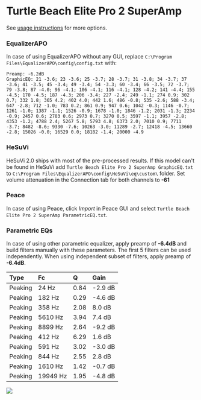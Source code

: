 # Turtle Beach Elite Pro 2 SuperAmp
See [usage instructions](https://github.com/jaakkopasanen/AutoEq#usage) for more options.

### EqualizerAPO
In case of using EqualizerAPO without any GUI, replace `C:\Program Files\EqualizerAPO\config\config.txt`
with:
```
Preamp: -6.2dB
GraphicEQ: 21 -3.6; 23 -3.6; 25 -3.7; 28 -3.7; 31 -3.8; 34 -3.7; 37 -3.6; 41 -3.5; 45 -3.4; 49 -3.4; 54 -3.3; 60 -3.4; 66 -3.5; 72 -3.7; 79 -3.8; 87 -4.0; 96 -4.1; 106 -4.1; 116 -4.1; 128 -4.2; 141 -4.4; 155 -4.5; 170 -4.5; 187 -4.3; 206 -3.4; 227 -2.4; 249 -1.1; 274 0.9; 302 0.7; 332 1.8; 365 4.2; 402 4.0; 442 1.6; 486 -0.8; 535 -2.6; 588 -3.4; 647 -2.8; 712 -1.0; 783 0.2; 861 0.9; 947 0.6; 1042 -0.3; 1146 -0.7; 1261 -1.0; 1387 -1.1; 1526 -0.9; 1678 -1.0; 1846 -1.2; 2031 -1.3; 2234 -0.9; 2457 0.6; 2703 0.6; 2973 0.7; 3270 0.5; 3597 -1.1; 3957 -2.8; 4353 -1.2; 4788 2.4; 5267 5.8; 5793 4.8; 6373 2.0; 7010 0.9; 7711 -3.7; 8482 -8.6; 9330 -7.6; 10263 -3.0; 11289 -2.7; 12418 -4.5; 13660 -2.8; 15026 -0.0; 16529 0.0; 18182 -1.4; 20000 -4.9
```

### HeSuVi
HeSuVi 2.0 ships with most of the pre-processed results. If this model can't be found in HeSuVi add
`Turtle Beach Elite Pro 2 SuperAmp GraphicEQ.txt` to `C:\Program Files\EqualizerAPO\config\HeSuVi\eq\custom\` folder.
Set volume attenuation in the Connection tab for both channels to **-61**

### Peace
In case of using Peace, click *Import* in Peace GUI and select `Turtle Beach Elite Pro 2 SuperAmp ParametricEQ.txt`.

### Parametric EQs
In case of using other parametric equalizer, apply preamp of **-6.4dB** and build filters manually
with these parameters. The first 5 filters can be used independently.
When using independent subset of filters, apply preamp of **-6.4dB**.

| Type    | Fc       |    Q | Gain    |
|:--------|:---------|:-----|:--------|
| Peaking | 24 Hz    | 0.84 | -2.9 dB |
| Peaking | 182 Hz   | 0.29 | -4.6 dB |
| Peaking | 358 Hz   | 2.08 | 8.0 dB  |
| Peaking | 5610 Hz  | 3.94 | 7.4 dB  |
| Peaking | 8899 Hz  | 2.64 | -9.2 dB |
| Peaking | 412 Hz   | 6.29 | 1.6 dB  |
| Peaking | 591 Hz   | 3.02 | -3.0 dB |
| Peaking | 844 Hz   | 2.55 | 2.8 dB  |
| Peaking | 1610 Hz  | 1.42 | -0.7 dB |
| Peaking | 19949 Hz | 1.95 | -4.8 dB |

![](https://raw.githubusercontent.com/jaakkopasanen/AutoEq/master/results/rtings/avg/Turtle%20Beach%20Elite%20Pro%202%20SuperAmp/Turtle%20Beach%20Elite%20Pro%202%20SuperAmp.png)